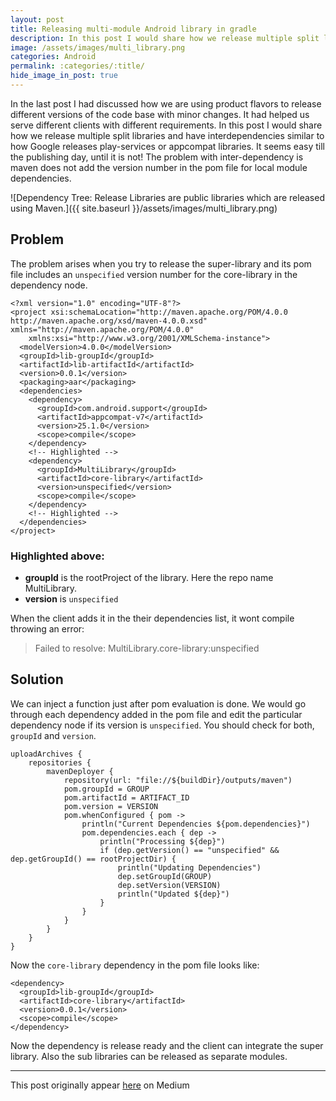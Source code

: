 ```yaml
---
layout: post
title: Releasing multi-module Android library in gradle
description: In this post I would share how we release multiple split libraries and have interdependencies similar to how Google releases play-services or appcompat libraries.
image: /assets/images/multi_library.png
categories: Android
permalink: :categories/:title/
hide_image_in_post: true
---
```


In the last post I had discussed how we are using product flavors to release different versions of the code base with minor changes. It had helped us serve different clients with different requirements.
In this post I would share how we release multiple split libraries and have interdependencies similar to how Google releases play-services or appcompat libraries. It seems easy till the publishing day, until it is not! The problem with inter-dependency is maven does not add the version number in the pom file for local module dependencies.

![Dependency Tree: Release Libraries are public libraries which are released using Maven.]({{ site.baseurl }}/assets/images/multi_library.png)


## Problem

The problem arises when you try to release the super-library and its pom file includes an `unspecified` version number for the core-library in the dependency node.

```
<?xml version="1.0" encoding="UTF-8"?>
<project xsi:schemaLocation="http://maven.apache.org/POM/4.0.0 http://maven.apache.org/xsd/maven-4.0.0.xsd" xmlns="http://maven.apache.org/POM/4.0.0"
    xmlns:xsi="http://www.w3.org/2001/XMLSchema-instance">
  <modelVersion>4.0.0</modelVersion>
  <groupId>lib-groupId</groupId>
  <artifactId>lib-artifactId</artifactId>
  <version>0.0.1</version>
  <packaging>aar</packaging>
  <dependencies>
    <dependency>
      <groupId>com.android.support</groupId>
      <artifactId>appcompat-v7</artifactId>
      <version>25.1.0</version>
      <scope>compile</scope>
    </dependency>
    <!-- Highlighted -->
    <dependency>
      <groupId>MultiLibrary</groupId>
      <artifactId>core-library</artifactId>
      <version>unspecified</version>
      <scope>compile</scope>
    </dependency>
    <!-- Highlighted -->
  </dependencies>
</project>
```

### Highlighted above:
* **groupId** is the rootProject of the library. Here the repo name MultiLibrary.  
* **version** is `unspecified`

When the client adds it in the their dependencies list, it wont compile throwing an error:

> Failed to resolve: MultiLibrary.core-library:unspecified

## Solution

We can inject a function just after pom evaluation is done. We would go through each dependency added in the pom file and edit the particular dependency node if its version is `unspecified`. You should check for both, `groupId` and `version`.

```
uploadArchives {
    repositories {
        mavenDeployer {
            repository(url: "file://${buildDir}/outputs/maven")
            pom.groupId = GROUP
            pom.artifactId = ARTIFACT_ID
            pom.version = VERSION
            pom.whenConfigured { pom ->
                println("Current Dependencies ${pom.dependencies}")
                pom.dependencies.each { dep ->
                    println("Processing ${dep}")
                    if (dep.getVersion() == "unspecified" && dep.getGroupId() == rootProjectDir) {
                        println("Updating Dependencies")
                        dep.setGroupId(GROUP)
                        dep.setVersion(VERSION)
                        println("Updated ${dep}")
                    }
                }
            }
        }
    }
}
```

Now the `core-library` dependency in the pom file looks like:

```
<dependency>
  <groupId>lib-groupId</groupId>
  <artifactId>core-library</artifactId>
  <version>0.0.1</version>
  <scope>compile</scope>
</dependency>
```

Now the dependency is release ready and the client can integrate the super library. Also the sub libraries can be released as separate modules.

---

This post originally appear [here](https://android.jlelse.eu/releasing-multi-module-android-library-in-gradle-7286cd667b4b) on Medium
